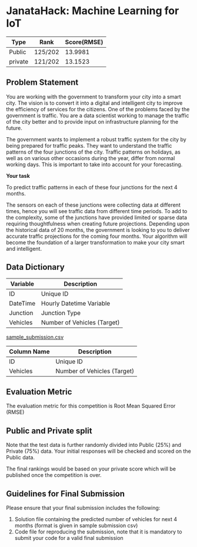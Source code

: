 # JanataHack: Machine Learning for IoT

   
Type|Rank|Score(RMSE)
----|----|-----------
Public  |  125/202 |  13.9981
private |  121/202 |  13.1523


## Problem Statement

You are working with the government to transform your city into a smart city. The vision is to convert it into a digital and intelligent city to improve the efficiency of services for the citizens. One of the problems faced by the government is traffic. You are a data scientist working to manage the traffic of the city better and to provide input on infrastructure planning for the future.

The government wants to implement a robust traffic system for the city by being prepared for traffic peaks. They want to understand the traffic patterns of the four junctions of the city. Traffic patterns on holidays, as well as on various other occasions during the year, differ from normal working days. This is important to take into account for your forecasting. 

**Your task**

To predict traffic patterns in each of these four junctions for the next 4 months.

The sensors on each of these junctions were collecting data at different times, hence you will see traffic data from different time periods. To add to the complexity, some of the junctions have provided limited or sparse data requiring thoughtfulness when creating future projections. Depending upon the historical data of 20 months, the government is looking to you to deliver accurate traffic projections for the coming four months. Your algorithm will become the foundation of a larger transformation to make your city smart and intelligent.

## Data Dictionary

Variable|Description
--------|-----------
ID      |   Unique ID
DateTime |  Hourly Datetime Variable
Junction  | Junction Type
Vehicles   |Number of Vehicles (Target)



<ins>sample_submission.csv</ins>


Column Name|Description
-----------|-----------
ID         |  Unique ID
Vehicles    | Number of Vehicles (Target)



## Evaluation Metric

The evaluation metric for this competition is Root Mean Squared Error (RMSE)



## Public and Private split

Note that the test data is further randomly divided into Public (25%) and Private (75%) data. Your initial responses will be checked and scored on the Public data.

The final rankings would be based on your private score which will be published once the competition is over.

 

## Guidelines for Final Submission

Please ensure that your final submission includes the following:

  1. Solution file containing the predicted number of vehicles for next 4 months (format is given in sample submission csv)
  2. Code file for reproducing the submission, note that it is mandatory to submit your code for a valid final submission
